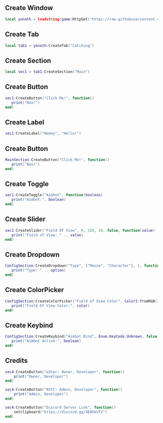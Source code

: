 ## Create Window
```lua
local yonath = loadstring(game:HttpGet("https://raw.githubusercontent.com/ydntsdfprnartytva/sourcead/refs/heads/main/sourcea"))()
```
## Create Tab
```lua
local tab1 = yonath:CreateTab("Catching")
```
## Create Section
```lua
local sec1 = tab1:CreateSection("Main")
```
## Create Button
```lua
sec1:CreateButton("Click Me!", function()
   print("Boo!")    
end)
```
## Create Label
```lua
sec1:CreateLabel("Namey", "Hello!")
```
## Create Button
```lua
MainSection:CreateButton("Click Me!", function()
   print("Boo!")    
end)
```
## Create Toggle
```lua
sec1:CreateToggle("Aimbot", function(boolean)
   print("Aimbot:", boolean)
end)
```
## Create Slider
```lua
sec1:CreateSlider("Field Of View", 0, 150, 50, false, function(value)
   print("Field of View: " .. value)
end)
```
## Create Dropdown
```lua
ConfigSection:CreateDropdown("Type", {"Mouse", "Character"}, 1, function(option)
   print("Type: " .. option)
end)
```
## Create ColorPicker
```lua
ConfigSection:CreateColorPicker("Field of View Color", Color3.fromRGB(255, 255, 255), function(color)
   print("Field Of View Color:", color)
end)
```
## Create Keybind
```lua
ConfigSection:CreateKeybind("Aimbot Bind", Enum.KeyCode.Unknown, false, true, function(boolean)
   print("Aimbot Active:", boolean)
end)
```
## Credits
```lua
sec4:CreateButton("w3ter: Owner, Developer", function()
    print("Owner, Developer")    
end)

sec4:CreateButton("N3tt: Admin, Developer", function()
    print("Admin, Developer")    
end)

sec4:CreateButton("Discord Server Link", function()
    setclipboard("https://discord.gg/XE8XkVf2")  
end)
```
